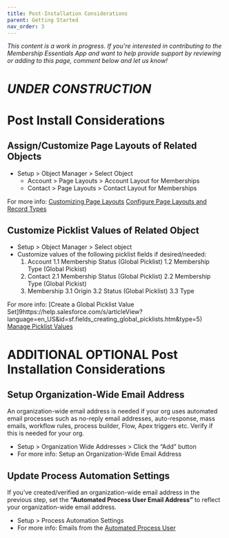 ```yaml
---
title: Post-Installation Considerations
parent: Getting Started
nav_order: 3
---
```


*This content is a work in progress. If you're interested in contributing to the Membership Essentials App and want to help provide support by reviewing or adding to this page, comment below and let us know!*

# *UNDER CONSTRUCTION*

# Post Install Considerations

## Assign/Customize Page Layouts of Related Objects
* Setup > Object Manager > Select Object
  * Account > Page Layouts > Account Layout for Memberships
  * Contact > Page Layouts > Contact Layout for Memberships

For more info:
[Customizing Page Layouts](https://help.salesforce.com/s/articleView?language=en_US&id=sf.customize_layoutcustomize_pd.htm&type=5)
[Configure Page Layouts and Record Types](https://trailhead.salesforce.com/content/learn/modules/lightning-knowledge-setup-and-customization/configure-page-layouts-and-record-types)

## Customize Picklist Values of Related Object
* Setup > Object Manager > Select object
* Customize values of the following picklist fields if desired/needed:
  1. Account
      1.1  Membership Status (Global Picklist)
      1.2  Membership Type (Global Pickist)
  2. Contact
      2.1 Membership Status (Global Picklist)
      2.2 Membership Type (Global Pickist)
  3. Membership 
      3.1 Origin
      3.2 Status (Global Picklist)
      3.3 Type

For more info:
[Create a Global Picklist Value Set]9https://help.salesforce.com/s/articleView?language=en_US&id=sf.fields_creating_global_picklists.htm&type=5)
[Manage Picklist Values](https://trailhead.salesforce.com/content/learn/modules/picklist_admin/picklist_admin_manage)


# ADDITIONAL OPTIONAL Post Installation Considerations

## Setup Organization-Wide Email Address
An organization-wide email address is needed if your org uses automated email processes such as no-reply email addresses, auto-response, mass emails, workflow rules, process builder, Flow, Apex triggers etc. Verify if this is needed for your org.
* Setup > Organization Wide Addresses > Click the “Add” button
* For more info: Setup an Organization-Wide Email Address

## Update Process Automation Settings
If you’ve created/verified an organization-wide email address in the previous step, set the **“Automated Process User Email Address”** to reflect your organization-wide email address. 
* Setup > Process Automation Settings
* For more info: Emails from the [Automated Process User](https://help.salesforce.com/s/articleView?id=release-notes.rn_forcecom_flow_set_from_email_address_for_automated_process_user.htm&release=226&type=5)

